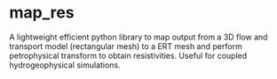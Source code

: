 # map_res
A lightweight efficient python library to map output from a 3D flow and transport model (rectangular mesh) to a ERT mesh and perform petrophysical transform to obtain resistivities. Useful for coupled hydrogeophysical simulations.
